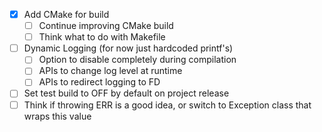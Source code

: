 - [X] Add CMake for build
  - [ ] Continue improving CMake build
  - [ ] Think what to do with Makefile
- [ ] Dynamic Logging (for now just hardcoded printf's)
  - [ ] Option to disable completely during compilation
  - [ ] APIs to change log level at runtime
  - [ ] APIs to redirect logging to FD
- [ ] Set test build to OFF by default on project release
- [ ] Think if throwing ERR is a good idea, or switch to Exception class that wraps this value